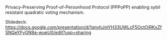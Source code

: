 Privacy-Preserving Proof-of-Personhood Protocol (PPPoPP) enabling sybil resistant quadratic voting mechanism.

Slidedeck: https://docs.google.com/presentation/d/1qnvhJmYH33UWLcF5OctOiRKxZfSNQeYFyGN9a-wueU0/edit?usp=sharing
